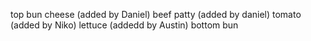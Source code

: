 top bun
cheese (added by Daniel)
beef patty (added by daniel)
tomato (added by Niko)
lettuce (addedd by Austin)
bottom bun
